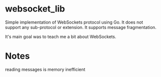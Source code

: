 # websocket_lib
Simple implementation of WebSockets protocol using Go.
It does not support any sub-protocol or extension.
It supports message fragmentation.

It's main goal was to teach me a bit about WebSockets.

# Notes
reading messages is memory inefficient 
